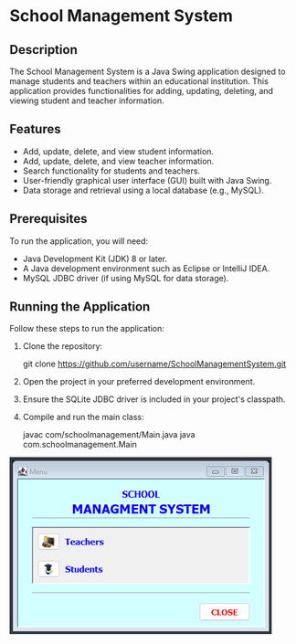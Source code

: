 # School Management System

## Description
The School Management System is a Java Swing application designed to manage students and teachers within an educational institution. This application provides functionalities for adding, updating, deleting, and viewing student and teacher information.

## Features
- Add, update, delete, and view student information.
- Add, update, delete, and view teacher information.
- Search functionality for students and teachers.
- User-friendly graphical user interface (GUI) built with Java Swing.
- Data storage and retrieval using a local database (e.g., MySQL).

## Prerequisites
To run the application, you will need:
- Java Development Kit (JDK) 8 or later.
- A Java development environment such as Eclipse or IntelliJ IDEA.
- MySQL JDBC driver (if using MySQL for data storage).

## Running the Application
Follow these steps to run the application:

1. Clone the repository:
   
   git clone https://github.com/username/SchoolManagementSystem.git
   
3. Open the project in your preferred development environment.

4. Ensure the SQLite JDBC driver is included in your project's classpath.

5. Compile and run the main class:

   javac com/schoolmanagement/Main.java
   java com.schoolmanagement.Main

![Alt Text](src/resources/Menu.png)
